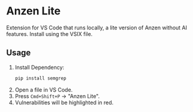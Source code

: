 # Anzen Lite

Extension for VS Code that runs locally, a lite version of Anzen without AI features. Install using the VSIX file.

## Usage
1. Install Dependency:
   ```bash
   pip install semgrep
   ```
2. Open a file in VS Code.
3. Press `Cmd+Shift+P` → "Anzen Lite".
4. Vulnerabilities will be highlighted in red.
